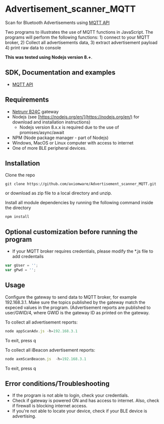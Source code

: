 # Advertisement_scanner_MQTT
Scan for Bluetooth Advertisements using [MQTT API](https://www.axiomware.com/netrunr-mqtt/)

Two programs to illustrates the use of MQTT functions in JavaScript. The programs will perform the following functions: 1) connect to your MQTT broker, 2) Collect all advertisements data, 3) extract advertisement payload 4) print raw data to console

**This was tested using Nodejs version 8.+**.

## SDK, Documentation and examples
- [MQTT API](https://www.axiomware.com/netrunr-mqtt/)

## Requirements

- [Netrunr B24C](http://www.axiomware.com/netrunr-b24c-product.html) gateway
- Nodejs (see [https://nodejs.org/en/](https://nodejs.org/en/) for download and installation instructions)
  - Nodejs version 8.x.x is required due to the use of promises/async/await
- NPM (Node package manager - part of Nodejs)   
- Windows, MacOS or Linux computer with access to internet
- One of more BLE peripheral devices.

## Installation

Clone the repo

`git clone https://github.com/axiomware/Advertisement_scanner_MQTT.git`

or download as zip file to a local directory and unzip.

Install all module dependencies by running the following command inside the directory

  `npm install`

## Optional customization before running the program
- If your MQTT broker requires credentials, please modify the *.js file to add credentails
```javascript
var gUser = '';
var gPwd = '';
```

## Usage
Configure the gateway to send data to MQTT broker, for example 192.168.3.1. Make sure the topics published by the gateway match the expeced values in the program. (Advertisement reports are published to user/GWID/4, where GWID is the gateway ID as printed on the gateway.


To collect all advertisement reports:
```javascript
node appScanAdv.js -h=192.168.3.1
```
To exit, press q

To collect all iBeacon advertisement reports:
```javascript
node axmScanBeacon.js  -h=192.168.3.1
```
To exit, press q

## Error conditions/Troubleshooting

- If the program is not able to login, check your credentials.
- Check if gateway is powered ON and has access to internet. Also, check if firewall is blocking internet access.
- If you're not able to locate your device, check if your BLE device is advertising.   


